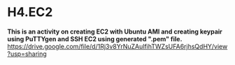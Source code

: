 # H4.EC2
**This is an activity on creating EC2 with Ubuntu AMI and creating keypair using PuTTYgen and SSH EC2 using generated ".pem" file.**
<br>
https://drive.google.com/file/d/1Rj3v8YrNuZAulfihTWZsUFA6rjhsQdHY/view?usp=sharing
